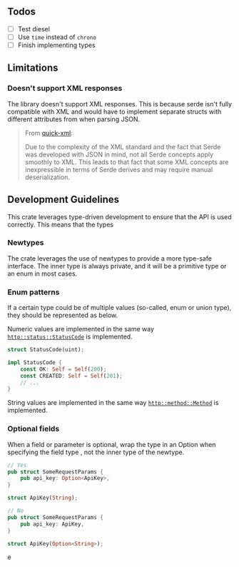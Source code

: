 ## Todos

- [ ] Test diesel
- [ ] Use `time` instead of `chrono`
- [ ] Finish implementing types

## Limitations

### Doesn't support XML responses

The library doesn't support XML responses.
This is because serde isn't fully compatible with XML and would have to
implement separate structs with different attributes from when parsing JSON.

> From [quick-xml](https://docs.rs/quick-xml/latest/quick_xml/de/):
>
> Due to the complexity of the XML standard and the fact that Serde was developed with JSON in mind, not all Serde
> concepts apply smoothly to XML. This leads to that fact that some XML concepts are inexpressible in terms of Serde
> derives and may require manual deserialization.

## Development Guidelines

This crate leverages type-driven development to ensure that the API is used correctly. This means that the types

### Newtypes

The crate leverages the use of newtypes to provide a more type-safe interface.
The inner type is always private, and it will be a primitive type or an enum in most cases.

### Enum patterns

If a certain type could be of multiple values (so-called, enum or union type), they should be represented as below.

Numeric values are implemented in the same way
[`http::status::StatusCode`](https://docs.rs/http/latest/http/status/struct.StatusCode.html) is implemented.

```rust
struct StatusCode(uint);

impl StatusCode {
    const OK: Self = Self(200);
    const CREATED: Self = Self(201);
    // ...
}
```

String values are implemented in the same way
[`http::method::Method`](https://docs.rs/http/latest/http/method/struct.Method.html) is implemented.

### Optional fields

When a field or parameter is optional, wrap the type in an Option when specifying the field type ,
not the inner type of the newtype.

```rust
// Yes
pub struct SomeRequestParams {
    pub api_key: Option<ApiKey>,
}

struct ApiKey(String);
```

```rust
// No
pub struct SomeRequestParams {
    pub api_key: ApiKey,
}

struct ApiKey(Option<String>);
```

e